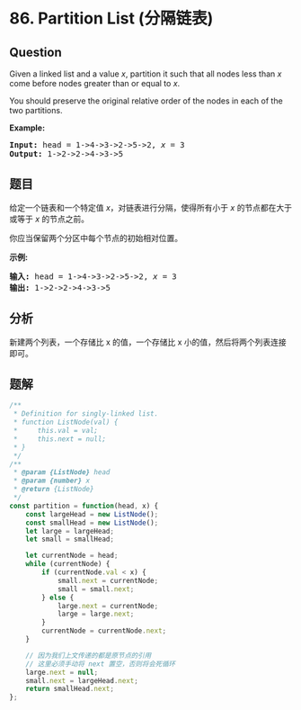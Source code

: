 # 86. Partition List (分隔链表)

## Question

Given a linked list and a value _x_, partition it such that all nodes less than _x_ come before nodes greater than or equal to _x_.

You should preserve the original relative order of the nodes in each of the two partitions.

**Example:**

<pre><strong>Input:</strong> head = 1-&gt;4-&gt;3-&gt;2-&gt;5-&gt;2, <em>x</em> = 3
<strong>Output:</strong> 1-&gt;2-&gt;2-&gt;4-&gt;3-&gt;5
</pre>

## 题目

给定一个链表和一个特定值 _x_，对链表进行分隔，使得所有小于 _x_ 的节点都在大于或等于 _x_ 的节点之前。

你应当保留两个分区中每个节点的初始相对位置。

**示例:**

<pre><strong>输入:</strong> head = 1-&gt;4-&gt;3-&gt;2-&gt;5-&gt;2, <em>x</em> = 3
<strong>输出:</strong> 1-&gt;2-&gt;2-&gt;4-&gt;3-&gt;5
</pre>

## 分析

新建两个列表，一个存储比 x 的值，一个存储比 x 小的值，然后将两个列表连接即可。

## 题解

```javascript
/**
 * Definition for singly-linked list.
 * function ListNode(val) {
 *     this.val = val;
 *     this.next = null;
 * }
 */
/**
 * @param {ListNode} head
 * @param {number} x
 * @return {ListNode}
 */
const partition = function(head, x) {
    const largeHead = new ListNode();
    const smallHead = new ListNode();
    let large = largeHead;
    let small = smallHead;

    let currentNode = head;
    while (currentNode) {
        if (currentNode.val < x) {
            small.next = currentNode;
            small = small.next;
        } else {
            large.next = currentNode;
            large = large.next;
        }
        currentNode = currentNode.next;
    }

    // 因为我们上文传递的都是原节点的引用
    // 这里必须手动将 next 置空，否则将会死循环
    large.next = null;
    small.next = largeHead.next;
    return smallHead.next;
};
```
